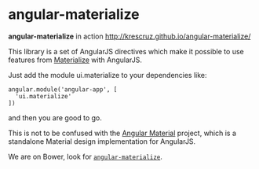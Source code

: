 angular-materialize
===================

**angular-materialize** in action http://krescruz.github.io/angular-materialize/

This library is a set of AngularJS directives which make it possible to use features from [Materialize](http://materializecss.com/) with AngularJS. 

Just add the module ui.materialize to your dependencies like: 

    angular.module('angular-app', [
      'ui.materialize'
    ])
    
and then you are good to go. 

This is not to be confused with the [Angular Material](https://material.angularjs.org/) project, which is a standalone Material design implementation for AngularJS. 

We are on Bower, look for [`angular-materialize`](http://bower.io/search/?q=angular-materialize). 


